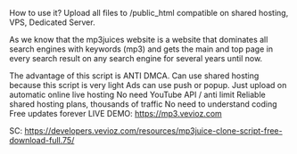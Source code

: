 How to use it?
Upload all files to /public_html compatible on shared hosting, VPS, Dedicated Server.

As we know that the mp3juices website is a website that dominates all search engines with keywords (mp3) and gets the main and top page in every search result on any search engine for several years until now.

The advantage of this script is ANTI DMCA.
Can use shared hosting because this script is very light
Ads can use push or popup.
Just upload on automatic online live hosting
No need YouTube API / anti limit
Reliable shared hosting plans, thousands of traffic
No need to understand coding
Free updates forever
LIVE DEMO: https://mp3.vevioz.com

SC: https://developers.vevioz.com/resources/mp3juice-clone-script-free-download-full.75/
